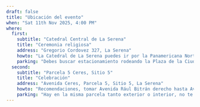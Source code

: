 ```yaml
---
draft: false
title: "Ubicación del evento"
when: "Sat 11th Nov 2025, 4:00 PM"
where:
  first: 
    subtitle: "Catedral Central de La Serena"
    title: "Ceremonia religiosa"
    address: "Gregorio Cordovez 327, La Serena"
    howto: "La Catedral de La Serena puedes ir por la Panamericana Norte y llegar hasta Avenida Francisco de Aguirre y luego subir por Manuel Antonio Matta hasta llegar a la Plaza de la Ciudadanía de la Serena."
    parking: "Debes buscar estacionamiento rodeando la Plaza de la Ciudadanía de La Serena. Recomendación, estacionacionar por Gregorio Cordovez si no encuentras por la Plaza de ciudadania. No olvides que frente al Gobierno Regional de la IV Región no debes estacionar sino te llevaras un lindo parte."
  second: 
    subtitle: "Parcela 5 Ceres, Sitio 5"
    title: "Celebración"
    address: "Avenida Ceres, Parcela 5, Sitio 5, La Serena"
    howto: "Recomendaciones, tomar Avenida Rául Bitrán derecho hasta Avenida Ceres, posterior girar hacia la derecha y en adelante, google maps será un excelente aliado."
    parking: "Hay en la misma parcela tanto exterior o interior, no te preocupes."
---
```

